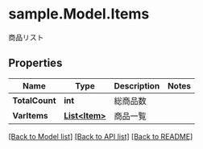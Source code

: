 # sample.Model.Items
商品リスト

## Properties

Name | Type | Description | Notes
------------ | ------------- | ------------- | -------------
**TotalCount** | **int** | 総商品数 | 
**VarItems** | [**List&lt;Item&gt;**](Item.md) | 商品一覧 | 

[[Back to Model list]](../README.md#documentation-for-models) [[Back to API list]](../README.md#documentation-for-api-endpoints) [[Back to README]](../README.md)

